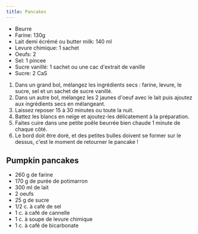 ```yaml
---
title: Pancakes
---
```


-   Beurre
-   Farine: 130g
-   Lait demi écrémé ou butter milk: 140 ml
-   Levure chimique: 1 sachet
-   Oeufs: 2
-   Sel: 1 pincee
-   Sucre vanillé: 1 sachet ou une cac d'extrait de vanille
-   Sucre: 2 CaS

1.  Dans un grand bol, mélangez les ingrédients secs : farine, levure,
    le sucre, sel et un sachet de sucre vanillé.
1.  Dans un autre bol, mélangez les 2 jaunes d'oeuf avec le lait puis
    ajoutez aux ingrédients secs en mélangeant.
1.  Laissez reposer 15 à 30 minutes ou toute la nuit.
1.  Battez les blancs en neige et ajoutez-les délicatement à la
    préparation.
1.  Faites cuire dans une petite poêle beurrée bien chaude 1 minute de
    chaque côté.
1.  Le bord doit être doré, et des petites bulles doivent se former sur
    le dessus, c'est le moment de retourner le pancake !

## Pumpkin pancakes

- 260 g de farine
- 170 g de purée de potimarron
- 300 ml de lait
- 2 oeufs
- 25 g de sucre
- 1/2 c. à café de sel
- 1 c. à café de cannelle
- 1 c. à soupe de levure chimique
- 1 c. à café de bicarbonate
